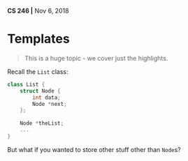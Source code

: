 __CS 246 |__ Nov 6, 2018

# Templates

> This is a huge topic - we cover just the highlights.

Recall the `List` class:

```cpp
class List {
    struct Node {
        int data;
        Node *next;
    };
    
    Node *theList;
    ...
}
```

But what if you wanted to store other stuff other than `Node`s?